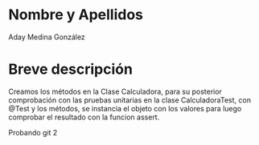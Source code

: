 # Nombre y Apellidos
Aday Medina González

# Breve descripción

Creamos los métodos en la Clase Calculadora, para su posterior comprobación con las pruebas unitarias en la clase CalculadoraTest, con @Test y los métodos, se instancia el objeto con los valores para luego comprobar el resultado con la funcion assert.

Probando git 2
